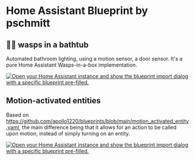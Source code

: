 # Home Assistant Blueprint by pschmitt

## 🐝🛀 wasps in a bathtub

Automated bathroom lighting, using a motion sensor, a door sensor. It's a pure 
Home Assistant Wasps-in-a-box implementation.

[![Open your Home Assistant instance and show the blueprint import dialog with a specific blueprint pre-filled.](https://my.home-assistant.io/badges/blueprint_import.svg)](https://my.home-assistant.io/redirect/blueprint_import/?blueprint_url=https%3A%2F%2Fgithub.com%2Fpschmitt%2Fhome-assistant-blueprints%2Fblob%2Fmain%2Fwasps-in-a-bathtub.yaml)

## Motion-activated entities

Based on https://github.com/apollo1220/blueprints/blob/main/motion_activated_entity.yaml,
the main difference being that it allows for an action to be called upon motion, 
instead of simply turning on an entity.

[![Open your Home Assistant instance and show the blueprint import dialog with a specific blueprint pre-filled.](https://my.home-assistant.io/badges/blueprint_import.svg)](https://my.home-assistant.io/redirect/blueprint_import/?blueprint_url=https%3A%2F%2Fraw.githubusercontent.com%2Fpschmitt%2Fhome-assistant-blueprints%2Fmain%2Fmotion_activated_entity.yaml)
